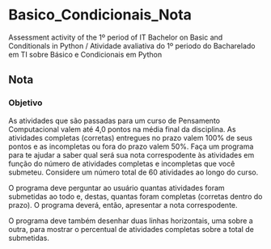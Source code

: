 # Basico_Condicionais_Nota
Assessment activity of the 1º period of IT Bachelor on Basic and Conditionals in Python / Atividade avaliativa do 1º periodo do Bacharelado em TI sobre Básico e Condicionais em Python

## Nota

### Objetivo
As atividades que são passadas para um curso de Pensamento Computacional valem até 4,0 pontos na média final da disciplina. As atividades completas (corretas) entregues no prazo valem 100% de seus pontos e as incompletas ou fora do prazo valem 50%. Faça um programa para te ajudar a saber qual será sua nota correspodente às atividades em função do número de atividades completas e incompletas que você submeteu. Considere um número total de 60 atividades ao longo do curso.

O programa deve perguntar ao usuário quantas atividades foram submetidas ao todo e, destas, quantas foram completas (corretas dentro do prazo). O programa deverá, então, apresentar a nota correspodente.

O programa deve também desenhar duas linhas horizontais, uma sobre a outra, para mostrar o percentual de atividades completas sobre a total de submetidas.
